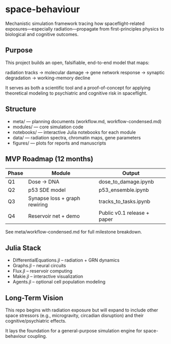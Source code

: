 # space-behaviour

Mechanistic simulation framework tracing how spaceflight-related exposures—especially radiation—propagate from first-principles physics to biological and cognitive outcomes.

## Purpose

This project builds an open, falsifiable, end-to-end model that maps:

radiation tracks → molecular damage → gene network response → synaptic degradation → working-memory decline

It serves as both a scientific tool and a proof-of-concept for applying theoretical modeling to psychiatric and cognitive risk in spaceflight.

## Structure

- meta/ — planning documents (workflow.md, workflow-condensed.md)
- modules/ — core simulation code
- notebooks/ — interactive Julia notebooks for each module
- data/ — radiation spectra, chromatin maps, gene parameters
- figures/ — plots for reports and manuscripts

## MVP Roadmap (12 months)

| Phase | Module                        | Output                        |
|-------|-------------------------------|-------------------------------|
| Q1    | Dose → DNA                    | dose_to_damage.ipynb         |
| Q2    | p53 SDE model                 | p53_ensemble.ipynb           |
| Q3    | Synapse loss + graph rewiring| tracks_to_tasks.ipynb        |
| Q4    | Reservoir net + demo         | Public v0.1 release + paper  |

See meta/workflow-condensed.md for full milestone breakdown.

## Julia Stack

- DifferentialEquations.jl – radiation + GRN dynamics  
- Graphs.jl – neural circuits  
- Flux.jl – reservoir computing  
- Makie.jl – interactive visualization  
- Agents.jl – optional cell population modeling  

## Long-Term Vision

This repo begins with radiation exposure but will expand to include other space stressors (e.g., microgravity, circadian disruption) and their cognitive/psychiatric effects.

It lays the foundation for a general-purpose simulation engine for space-behaviour coupling.
